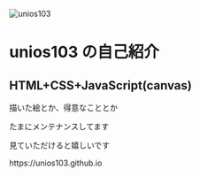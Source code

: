 ![unios103](https://user-images.githubusercontent.com/55628112/72915938-78ce8800-3d84-11ea-87af-6c3fb7212a29.jpeg)

# unios103 の自己紹介

## HTML+CSS+JavaScript(canvas)

<p>描いた絵とか、得意なこととか<p>
<p>たまにメンテナンスしてます</p>
<p>見ていただけると嬉しいです</p>
https://unios103.github.io
